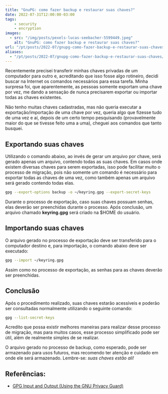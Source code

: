 ```yaml
---
title: "GnuPG: como fazer backup e restaurar suas chaves?"
date: 2022-07-31T12:00:00-03:00
tags:
    - security
    - encryption
images: 
  - src: "/img/posts/pexels-lucas-seebacher-5599449.jpeg"
    alt: "GnuPG: como fazer backup e restaurar suas chaves?"
url: "/pt/posts/2022-07/gnupg-como-fazer-backup-e-restaurar-suas-chaves/"
aliases:
  - "/pt/posts/2022-07/gnupg-como-fazer-backup-e-restaurar-suas-chaves/"
---
```


Recentemente precisei transferir minhas chaves privadas de um computador para outro e, acreditando que isso fosse algo rotineiro, decidi buscar na Internet os comandos necessários para essa tarefa. Minha surpresa foi, que aparentemente, as pessoas somente exportam uma chave por vez, me dando a sensação de nunca precisarem exportar ou importar todas as chaves existentes.

Não tenho muitas chaves cadastradas, mas não queria executar a exportação/importação de uma chave por vez, queria algo que fizesse tudo de uma vez e aí, depois de um certo tempo pesquisando (provavelmente maior do que se tivesse feito uma a uma), cheguei aos comandos que tanto busquei.

## Exportando suas chaves

Utilizando o comando abaixo, ao invés de gerar um arquivo por chave, será gerado apenas um arquivo, contendo todas as suas chaves. Em casos onde existem diversas chaves para serem exportadas, isso pode facilitar muito o processo de migração, pois não somente um comando é necessário para exportar todas as chaves de uma vez, como também apenas um arquivo será gerado contendo todas elas.

```bash
gpg --export-options backup -o ~/keyring.gpg --export-secret-keys
```

Durante o processo de exportação, caso suas chaves possuam senhas, elas deverão ser preenchidas durante o processo. Após conclusão, um arquivo chamado **keyring.gpg** será criado na $HOME do usuário.

## Importando suas chaves

O arquivo gerado no processo de exportação deve ser transferido para o computador destino e, para importação, o comando abaixo deve ser executado:

```bash
gpg --import ~/keyring.gpg
```

Assim como no processo de exportação, as senhas para as chaves deverão ser preenchidas. 

## Conclusão

Após o procedimento realizado, suas chaves estarão acessíveis e poderão ser consultadas normalmente utilizando o seguinte comando:

```bash
gpg --list-secret-keys
```

Acredito que possa existir melhores maneiras para realizar desse processo de migração, mas para muitos casos, esse processo simplificado pode ser útil, além de realmente simples de se realizar.

O arquivo gerado no processo de backup, como esperado, pode ser armazenado para usos futuros, mas recomendo ter atenção e cuidado em onde ele será armazenado. Lembre-se: *suas chaves estão ali!*

## Referências:

- [GPG Input and Output (Using the GNU Privacy Guard)](https://www.gnupg.org/documentation/manuals/gnupg/GPG-Input-and-Output.html)